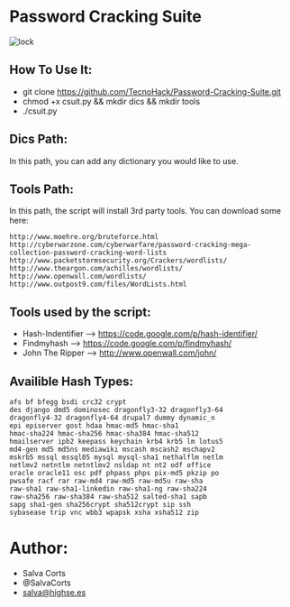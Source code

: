 # Password Cracking Suite
![lock](http://cybersecurityventures.com/2015-wp/wp-content/uploads/2013/05/lock-logo1.png)

How To Use It:
----------------

- git clone https://github.com/TecnoHack/Password-Cracking-Suite.git
- chmod +x csuit.py && mkdir dics && mkdir tools
- ./csuit.py

Dics Path:
---------------
In this path, you can add any dictionary you would like to use.

Tools Path:
---------------
In this path, the script will install 3rd party tools. You can download some here:

    http://www.moehre.org/bruteforce.html
    http://cyberwarzone.com/cyberwarfare/password-cracking-mega-collection-password-cracking-word-lists
    http://www.packetstormsecurity.org/Crackers/wordlists/
    http://www.theargon.com/achilles/wordlists/
    http://www.openwall.com/wordlists/
    http://www.outpost9.com/files/WordLists.html

Tools used by the script:
---------------------------
- Hash-Indentifier --> https://code.google.com/p/hash-identifier/
- Findmyhash --> https://code.google.com/p/findmyhash/
- John The Ripper --> http://www.openwall.com/john/

Availible Hash Types:
--------------------------
    afs bf bfegg bsdi crc32 crypt
    des django dmd5 dominosec dragonfly3-32 dragonfly3-64
    dragonfly4-32 dragonfly4-64 drupal7 dummy dynamic_n
    epi episerver gost hdaa hmac-md5 hmac-sha1
    hmac-sha224 hmac-sha256 hmac-sha384 hmac-sha512
    hmailserver ipb2 keepass keychain krb4 krb5 lm lotus5
    md4-gen md5 md5ns mediawiki mscash mscash2 mschapv2
    mskrb5 mssql mssql05 mysql mysql-sha1 nethalflm netlm
    netlmv2 netntlm netntlmv2 nsldap nt nt2 odf office
    oracle oracle11 osc pdf phpass phps pix-md5 pkzip po
    pwsafe racf rar raw-md4 raw-md5 raw-md5u raw-sha
    raw-sha1 raw-sha1-linkedin raw-sha1-ng raw-sha224
    raw-sha256 raw-sha384 raw-sha512 salted-sha1 sapb
    sapg sha1-gen sha256crypt sha512crypt sip ssh
    sybasease trip vnc wbb3 wpapsk xsha xsha512 zip

Author:
=======
- Salva Corts
- @SalvaCorts
- salva@highse.es

